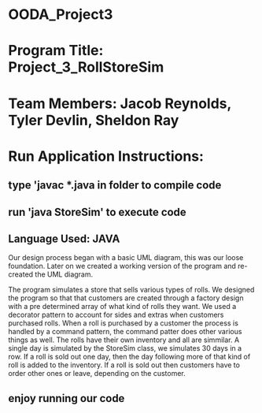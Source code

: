 # OODA_Project3
# Program Title: Project_3_RollStoreSim
# Team Members: Jacob Reynolds, Tyler Devlin, Sheldon Ray
##
# Run Application Instructions:
## type 'javac *.java in folder to compile code
## run 'java StoreSim' to execute code
## Language Used: JAVA
Our design process began with a basic UML diagram, this was our loose foundation. Later on we created a working version of the program and re-created the UML diagram. 

The program simulates a store that sells various types of rolls. We designed the program so that that customers are created through a factory design with a pre determined array of what kind of rolls they want. We used a decorator pattern to account for sides and extras when customers purchased rolls. When a roll is purchased by a customer the process is handled by a command pattern, the command patter does other various things as well. The rolls have their own inventory and all are simmilar. A single day is simulated by the StoreSim class, we simulates 30 days in a row. If a roll is sold out one day, then the day following more of that kind of roll is added to the inventory. If a roll is sold out then customers have to order other ones or leave, depending on the customer.
## enjoy running our code
##
